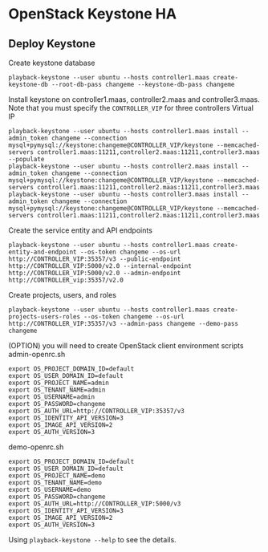 # OpenStack Keystone HA

## Deploy Keystone

Create keystone database

    playback-keystone --user ubuntu --hosts controller1.maas create-keystone-db --root-db-pass changeme --keystone-db-pass changeme

Install keystone on controller1.maas, controller2.maas and controller3.maas. Note that you must specify the `CONTROLLER_VIP` for three controllers Virtual IP

    playback-keystone --user ubuntu --hosts controller1.maas install --admin_token changeme --connection mysql+pymysql://keystone:changeme@CONTROLLER_VIP/keystone --memcached-servers controller1.maas:11211,controller2.maas:11211,controller3.maas --populate
    playback-keystone --user ubuntu --hosts controller2.maas install --admin_token changeme --connection mysql+pymysql://keystone:changeme@CONTROLLER_VIP/keystone --memcached-servers controller1.maas:11211,controller2.maas:11211,controller3.maas
    playback-keystone --user ubuntu --hosts controller3.maas install --admin_token changeme --connection mysql+pymysql://keystone:changeme@CONTROLLER_VIP/keystone --memcached-servers controller1.maas:11211,controller2.maas:11211,controller3.maas

Create the service entity and API endpoints

    playback-keystone --user ubuntu --hosts controller1.maas create-entity-and-endpoint --os-token changeme --os-url http://CONTROLLER_VIP:35357/v3 --public-endpoint http://CONTROLLER_VIP:5000/v2.0 --internal-endpoint http://CONTROLLER_VIP:5000/v2.0 --admin-endpoint http://CONTROLLER_vip:35357/v2.0

Create projects, users, and roles

    playback-keystone --user ubuntu --hosts controller1.maas create-projects-users-roles --os-token changeme --os-url http://CONTROLLER_VIP:35357/v3 --admin-pass changeme --demo-pass changeme

(OPTION) you will need to create OpenStack client environment scripts
admin-openrc.sh

    export OS_PROJECT_DOMAIN_ID=default
    export OS_USER_DOMAIN_ID=default
    export OS_PROJECT_NAME=admin
    export OS_TENANT_NAME=admin
    export OS_USERNAME=admin
    export OS_PASSWORD=changeme
    export OS_AUTH_URL=http://CONTROLLER_VIP:35357/v3
    export OS_IDENTITY_API_VERSION=3
    export OS_IMAGE_API_VERSION=2
    export OS_AUTH_VERSION=3

demo-openrc.sh

    export OS_PROJECT_DOMAIN_ID=default
    export OS_USER_DOMAIN_ID=default
    export OS_PROJECT_NAME=demo
    export OS_TENANT_NAME=demo
    export OS_USERNAME=demo
    export OS_PASSWORD=changeme
    export OS_AUTH_URL=http://CONTROLLER_VIP:5000/v3
    export OS_IDENTITY_API_VERSION=3
    export OS_IMAGE_API_VERSION=2
    export OS_AUTH_VERSION=3

Using `playback-keystone --help` to see the details.
